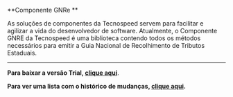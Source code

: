 ﻿**Componente GNRe **

As soluções de componentes da Tecnospeed servem para facilitar e agilizar a vida do desenvolvedor de software. Atualmente, o Componente GNRE da Tecnospeed é uma biblioteca contendo todos os métodos necessários para emitir a Guia Nacional de Recolhimento de Tributos Estaduais.

***

**Para baixar a versão Trial, [clique aqui](https://s3-sa-east-1.amazonaws.com/tecnospeed-trial/setup_gnre_tecnoaccount_7.1.38.5218.exe "Baixar o Componente GNRe Trial")**.

**Para ver uma lista com o histórico de mudanças, [clique aqui](https://github.com/tecnospeed/Componente-GNRE/blob/master/CHANGELOG.md "Changelog").**
